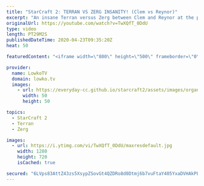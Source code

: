 ```yaml
---
title: "StarCraft 2: TERRAN VS ZERG INSANITY! (Clem vs Reynor)"
excerpt: "An insane Terran versus Zerg between Clem and Reynor at the professional level of StarCraft 2. This game showcases some of the highest level SC2 with both players constantly trying out to outsmart and outmicro the other. The skill level of the game in general is continously rising and it's noticable,"
originalUrl: https://youtube.com/watch?v=TwXQfT_0DdU
type: video
length: PT29M2S
publishedDateTime: 2020-04-23T09:35:20Z
heat: 50

featuredContent: "<iframe width=\"800\" height=\"500\" frameborder=\"0\" src=\"https://www.youtube.com/embed/TwXQfT_0DdU\" allow=\"accelerometer; autoplay; encrypted-media; gyroscope; picture-in-picture\" allowfullscreen></iframe>"

provider:
  name: LowkoTV
  domain: lowko.tv
  images:
    - url: https://everyday-cc.github.io/starcraft2/assets/images/organizations/lowko.tv-50x50.jpg
      width: 50
      height: 50

topics:
  - StarCraft 2
  - Terran
  - Zerg

images:
  - url: https://i.ytimg.com/vi/TwXQfT_0DdU/maxresdefault.jpg
    width: 1280
    height: 720
    isCached: true

secured: "6LVps83AttZ43zs5XsypZSovGt4QZDRo8d0Dtmj6b7vuFtaY405YxaDVHAkPLQYW/ei5JbThKgYMJl7agBwFqbVKm0/geOdwBnhjrCylPQj/xQg8B/KSCK5k40/c5BkGvo3tYaSt8pvQdiD+mT07Cu2FjosYwyJ6kz0Jpbk/baeQHX0rEpVwUIbBcSimPG5GWzEcy4GUeTqrTRDyuEt6wIuYzNRN1zV0NvXByRtkN7vt4AuihdBnTzjfpj2r3fVG0+/bgogfXktXuuK9vxNeF04oh1oZLKRWFkQzMCqG30Z8OlRRqHXV+wf99ly9bN3auVPZGM83/3NGWHqFeBlQjjpBSXMS9cX6pcMlgEJsNu3SQGNMWZpDCs1nJiSARVh27zpN6PS8gJiTEeRCSGeznTNVsksECurcOGx3HoXTBifREk1jCZ3iSBoyb/RB9HHK;mCPcyK7NJ3A6YuiTcRAv+Q=="
---
```



